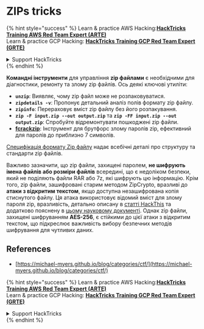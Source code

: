 # ZIPs tricks

{% hint style="success" %}
Learn & practice AWS Hacking:<img src="/.gitbook/assets/arte.png" alt="" data-size="line">[**HackTricks Training AWS Red Team Expert (ARTE)**](https://training.hacktricks.xyz/courses/arte)<img src="/.gitbook/assets/arte.png" alt="" data-size="line">\
Learn & practice GCP Hacking: <img src="/.gitbook/assets/grte.png" alt="" data-size="line">[**HackTricks Training GCP Red Team Expert (GRTE)**<img src="/.gitbook/assets/grte.png" alt="" data-size="line">](https://training.hacktricks.xyz/courses/grte)

<details>

<summary>Support HackTricks</summary>

* Check the [**subscription plans**](https://github.com/sponsors/carlospolop)!
* **Join the** 💬 [**Discord group**](https://discord.gg/hRep4RUj7f) or the [**telegram group**](https://t.me/peass) or **follow** us on **Twitter** 🐦 [**@hacktricks\_live**](https://twitter.com/hacktricks\_live)**.**
* **Share hacking tricks by submitting PRs to the** [**HackTricks**](https://github.com/carlospolop/hacktricks) and [**HackTricks Cloud**](https://github.com/carlospolop/hacktricks-cloud) github repos.

</details>
{% endhint %}

**Командні інструменти** для управління **zip файлами** є необхідними для діагностики, ремонту та злому zip файлів. Ось деякі ключові утиліти:

- **`unzip`**: Виявляє, чому zip файл може не розпаковуватися.
- **`zipdetails -v`**: Пропонує детальний аналіз полів формату zip файлу.
- **`zipinfo`**: Перераховує вміст zip файлу без його розпакування.
- **`zip -F input.zip --out output.zip`** та **`zip -FF input.zip --out output.zip`**: Спробуйте відремонтувати пошкоджені zip файли.
- **[fcrackzip](https://github.com/hyc/fcrackzip)**: Інструмент для брутфорс злому паролів zip, ефективний для паролів до приблизно 7 символів.

[Специфікація формату Zip файлу](https://pkware.cachefly.net/webdocs/casestudies/APPNOTE.TXT) надає всебічні деталі про структуру та стандарти zip файлів.

Важливо зазначити, що zip файли, захищені паролем, **не шифрують імена файлів або розміри файлів** всередині, що є недоліком безпеки, який не поділяють файли RAR або 7z, які шифрують цю інформацію. Крім того, zip файли, зашифровані старим методом ZipCrypto, вразливі до **атаки з відкритим текстом**, якщо доступна незашифрована копія стиснутого файлу. Ця атака використовує відомий вміст для злому пароля zip, вразливість, детально описану в [статті HackThis](https://www.hackthis.co.uk/articles/known-plaintext-attack-cracking-zip-files) та додатково пояснену в [цьому науковому документі](https://www.cs.auckland.ac.nz/\~mike/zipattacks.pdf). Однак zip файли, захищені шифруванням **AES-256**, є стійкими до цієї атаки з відкритим текстом, що підкреслює важливість вибору безпечних методів шифрування для чутливих даних.

## References
* [https://michael-myers.github.io/blog/categories/ctf/](https://michael-myers.github.io/blog/categories/ctf/)

{% hint style="success" %}
Learn & practice AWS Hacking:<img src="/.gitbook/assets/arte.png" alt="" data-size="line">[**HackTricks Training AWS Red Team Expert (ARTE)**](https://training.hacktricks.xyz/courses/arte)<img src="/.gitbook/assets/arte.png" alt="" data-size="line">\
Learn & practice GCP Hacking: <img src="/.gitbook/assets/grte.png" alt="" data-size="line">[**HackTricks Training GCP Red Team Expert (GRTE)**<img src="/.gitbook/assets/grte.png" alt="" data-size="line">](https://training.hacktricks.xyz/courses/grte)

<details>

<summary>Support HackTricks</summary>

* Check the [**subscription plans**](https://github.com/sponsors/carlospolop)!
* **Join the** 💬 [**Discord group**](https://discord.gg/hRep4RUj7f) or the [**telegram group**](https://t.me/peass) or **follow** us on **Twitter** 🐦 [**@hacktricks\_live**](https://twitter.com/hacktricks\_live)**.**
* **Share hacking tricks by submitting PRs to the** [**HackTricks**](https://github.com/carlospolop/hacktricks) and [**HackTricks Cloud**](https://github.com/carlospolop/hacktricks-cloud) github repos.

</details>
{% endhint %}
